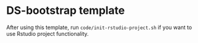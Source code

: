 # DS-bootstrap template

After using this template, run `code/init-rstudio-project.sh` if you want to use Rstudio project functionality.
